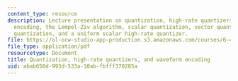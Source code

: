 ```yaml
---
content_type: resource
description: Lecture presentation on quantization, high-rate quantizers, waveform
  encoding, the Lempel-Ziv algorithm, scalar quantization, vector quantization, entropy-coded
  quantization, and a uniform scalar high-rate quantizer.
file: https://ol-ocw-studio-app-production.s3.amazonaws.com/courses/6-450-principles-of-digital-communication-i-fall-2009/abab650d993d533a10abfbfff370285a_MIT6_450F09_slide06.pdf
file_type: application/pdf
resourcetype: Document
title: Quantization, high-rate quantizers, and waveform encoding
uid: abab650d-993d-533a-10ab-fbfff370285a
---
```

